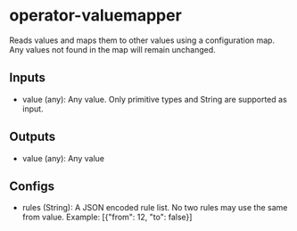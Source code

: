 # operator-valuemapper

Reads values and maps them to other values using a configuration map. Any values not found in the map will remain unchanged.

## Inputs

* value (any): Any value. Only primitive types and String are supported as input.

## Outputs

* value (any): Any value

## Configs
* rules (String): A JSON encoded rule list. No two rules may use the same from value. Example: [{"from": 12, "to": false}]

